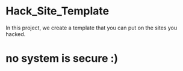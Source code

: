 # Hack_Site_Template
In this project, we create a template that you can put on the sites you hacked.
# no system is secure :)
